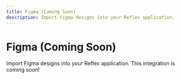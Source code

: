 ```yaml
---
title: Figma (Coming Soon)
description: Import Figma designs into your Reflex application.
---
```


# Figma (Coming Soon)

Import Figma designs into your Reflex application. This integration is coming soon!
